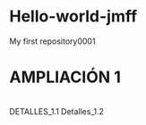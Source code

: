 # Hello-world-jmff
My first repository0001
<h1>  AMPLIACIÓN 1 </h1>
<br>
DETALLES_1.1
Detalles_1.2

